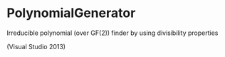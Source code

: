 # PolynomialGenerator
Irreducible polynomial (over GF(2)) finder by using divisibility properties

(Visual Studio 2013)
